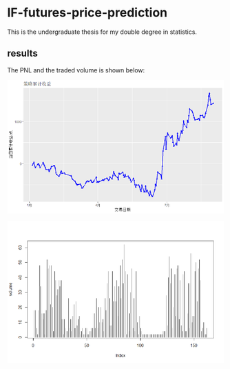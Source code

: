 # IF-futures-price-prediction

This is the undergraduate thesis for my double degree in statistics.

## results

The PNL and the traded volume is shown below:

![PNL](Image/bestpnl.png)

![traded volume](Image/tradevol.png)
